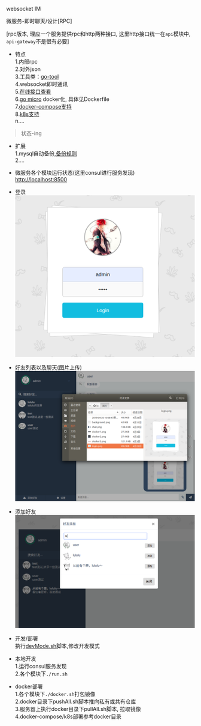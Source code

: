 websocket IM  

微服务-即时聊天/设计[RPC]  

[rpc版本, 理应一个服务提供rpc和http两种接口, 这里http接口统一在`api`模块中, `api-gateway`不是很有必要]

- 特点  
1.内部rpc  
2.对外json  
3.工具类：[go-tool](https://github.com/dreamlu/go-tool)  
4.websocket即时通讯  
5.[在线接口查看](https://www.eolinker.com/#/share/index?shareCode=jH4ISr)  
6.[go micro](https://github.com/micro/go-micro) docker化, 具体见Dockerfile  
7.[docker-compose支持](docker/docker-compose.yaml)   
8.[k8s支持](docker/k8s/README.md)  
n....  

> 状态-ing  

- 扩展  
1.mysql自动备份,[备份规则](docker/mysql/bak.sh)  
2....  

- 微服务各个模块运行状态(这里consul进行服务发现)  
[http://localhost:8500](http://localhost:8500)

- 登录  
![登录页面](common-srv/static/img/login.png)  

- 好友列表以及聊天(图片上传)  
![好友列表](common-srv/static/img/fileUpLoad.png)  

- 添加好友  
![添加好友](common-srv/static/img/addFriend.png)  

- 开发/部署  
执行[devMode.sh](devMode.sh)脚本,修改开发模式  

- 本地开发  
1.运行consul服务发现    
2.各个模块下`./run.sh `    

- docker部署  
1.各个模块下`./docker.sh`打包镜像  
2.docker目录下pushAll.sh脚本推向私有或共有仓库  
3.服务器上执行docker目录下pullAll.sh脚本, 拉取镜像  
4.docker-compose/k8s部署参考docker目录  
